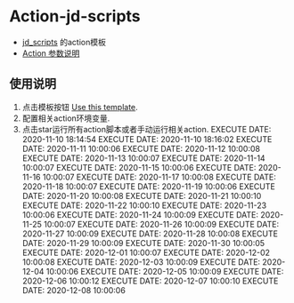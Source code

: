 # Action-jd-scripts

- [jd_scripts](https://github.com/lxk0301/jd_scripts) 的action模板
- [Action 参数说明](https://github.com/lxk0301/jd_scripts/blob/master/githubAction.md)

## 使用说明

1. 点击模板按钮 [Use this template](https://github.com/zdrka/Action-jd-scripts/generate).
2. 配置相关action环境变量.
3. 点击star运行所有action脚本或者手动运行相关action.
EXECUTE DATE: 2020-11-10 18:14:54
EXECUTE DATE: 2020-11-10 18:16:02
EXECUTE DATE: 2020-11-11 10:00:06
EXECUTE DATE: 2020-11-12 10:00:08
EXECUTE DATE: 2020-11-13 10:00:07
EXECUTE DATE: 2020-11-14 10:00:07
EXECUTE DATE: 2020-11-15 10:00:06
EXECUTE DATE: 2020-11-16 10:00:07
EXECUTE DATE: 2020-11-17 10:00:08
EXECUTE DATE: 2020-11-18 10:00:07
EXECUTE DATE: 2020-11-19 10:00:06
EXECUTE DATE: 2020-11-20 10:00:08
EXECUTE DATE: 2020-11-21 10:00:10
EXECUTE DATE: 2020-11-22 10:00:10
EXECUTE DATE: 2020-11-23 10:00:06
EXECUTE DATE: 2020-11-24 10:00:09
EXECUTE DATE: 2020-11-25 10:00:07
EXECUTE DATE: 2020-11-26 10:00:09
EXECUTE DATE: 2020-11-27 10:00:09
EXECUTE DATE: 2020-11-28 10:00:08
EXECUTE DATE: 2020-11-29 10:00:09
EXECUTE DATE: 2020-11-30 10:00:05
EXECUTE DATE: 2020-12-01 10:00:07
EXECUTE DATE: 2020-12-02 10:00:08
EXECUTE DATE: 2020-12-03 10:00:09
EXECUTE DATE: 2020-12-04 10:00:06
EXECUTE DATE: 2020-12-05 10:00:09
EXECUTE DATE: 2020-12-06 10:00:12
EXECUTE DATE: 2020-12-07 10:00:10
EXECUTE DATE: 2020-12-08 10:00:06
